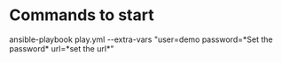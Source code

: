 # Commands to start

ansible-playbook play.yml --extra-vars "user=demo password=\*Set the password\* url=\*set the url\*"
